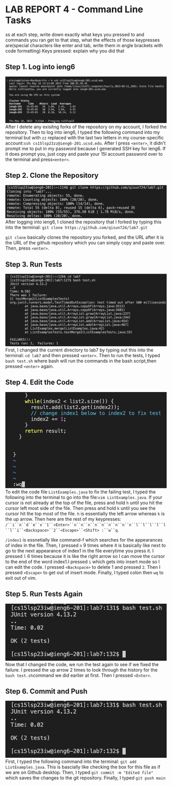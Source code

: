 # LAB REPORT 4 - Command Line Tasks

ss at each step, write down exactly what keys you pressed to and commands you ran get to that step, what the effects of those keypresses are(special characters like enter and tab, write them in angle brackets with code formatting)
Keys pressed:
explain why you did that

## Step 1. Log into ieng6
![Image](ssh.png)
After I delete any exisitng forks of the repository on my account, I forked the repository. Then to log into ieng6, I typed the following command into my terminal but with `zz` replaced with the last two letters in my course-specific account:`ssh cs15lsp23zz@ieng6-201.ucsd.edu`. After I press `<enter>`, it didn't prompt me to put in my password because I generated SSH key for ieng6. If it does prompt you, just copy and paste your 15l account password over to the terminal and press`<enter>`.

## Step 2. Clone the Repository
![Image](cloneRepo.png)
After logging into ieng6, I cloned the repository that I forked by typing this into the terminal:
`git clone https://github.com/qisun724/lab7.git`

`git clone` basically clones the repository you forked, and the URL after it is the URL of the github repository which you can simply copy and paste over. Then, press `<enter>`.

## Step 3. Run Tests
![Image](failures.png)
First, I changed the current directory to lab7 by typing out this into the terminal: `cd lab7` and then pressed `<enter>`. Then to run the tests, I typed `bash test.sh` where bash will run the commands in the bash script,then pressed `<enter>` again.

## Step 4. Edit the Code
![Image](SaveAndQuit.png)
To edit the code file `ListExamples.java` to fix the failing test, I typed the following into the terminal to go into the file:`vim ListExamples.java`. If your cursor is not already at the top of the file, press and hold `h` until you hit the cursor left most side of the file. Then press and hold `k` until you see the cursor hit the top most of the file. `h` is essentially the left arrow whereas `k` is the up arrow. Then here are the rest of my keypresses: `/``i``n``d``e``x``1``<Enter>``n``n``n``n``n``n``n``n``n``l``l``l``l``l``l``i``<Backspace>``2``<Escape>``<Shift> :``w``q`.

`/index1` is essnetially like command-f which searches for the appearances of index in the file. Then, I pressed `n` 9 times where it is basically like next to go to the next appearance of index1 in the file everytime you press it. I pressed `l` 6 times because it is like the right arrow so I can move the cursor to the end of the word index1.I pressed `i` which gets into insert mode so I can edit the code. I pressed `<Backspace>` to delete 1 and pressed `2`. Then I pressed `<Escape>` to get out of insert mode. Finally, I typed colon then `wq` to exit out of vim.

## Step 5. Run Tests Again
![Image](TestsPassed.png)
Now that I changed the code, we run the test again to see if we fixed the failure. I pressed the up arrow 2 times to look through the history for the `bash test.sh`command we did earlier at first. Then I pressed `<Enter>`.

## Step 6. Commit and Push
![Image](TestsPassed.png)
First, I typed the following command into the terminal: `git add ListExamples.java`. This is bascially like checking the box for this file as if we are on Github desktop. Then, I typed `git commit -m "Edited file"` which saves the changes to the git repository. Finally, I typed `git push main `

